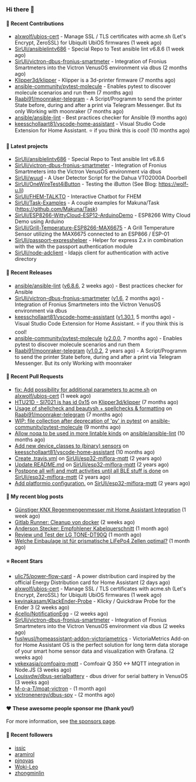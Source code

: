 ### Hi there 👋

#### 👷 Recent Contributions

- [alxwolf/ubios-cert](https://github.com/alxwolf/ubios-cert) - Manage SSL / TLS certificates with acme.sh (Let&#39;s Encrypt, ZeroSSL) for Ubiquiti UbiOS firmwares (1 week ago)
- [SirUli/ansiblelintv686](https://github.com/SirUli/ansiblelintv686) - Special Repo to Test ansible lint v6.8.6 (1 week ago)
- [SirUli/victron-dbus-fronius-smartmeter](https://github.com/SirUli/victron-dbus-fronius-smartmeter) - Integration of Fronius Smartmeters into the Victron VenusOS environment via dbus (2 months ago)
- [Klipper3d/klipper](https://github.com/Klipper3d/klipper) - Klipper is a 3d-printer firmware (7 months ago)
- [ansible-community/pytest-molecule](https://github.com/ansible-community/pytest-molecule) - Enables pytest to discover molecule scenarios and run them (7 months ago)
- [Raabi91/moonraker-telegram](https://github.com/Raabi91/moonraker-telegram) - A Script/Programm to send the printer State before, during and after a print via Telegram Messenger. But its only Working with moonraker (7 months ago)
- [ansible/ansible-lint](https://github.com/ansible/ansible-lint) - Best practices checker for Ansible (9 months ago)
- [keesschollaart81/vscode-home-assistant](https://github.com/keesschollaart81/vscode-home-assistant) - Visual Studio Code Extension for Home Assistant. ⭐ if you think this is cool! (10 months ago)

#### 🌱 Latest projects

- [SirUli/ansiblelintv686](https://github.com/SirUli/ansiblelintv686) - Special Repo to Test ansible lint v6.8.6
- [SirUli/victron-dbus-fronius-smartmeter](https://github.com/SirUli/victron-dbus-fronius-smartmeter) - Integration of Fronius Smartmeters into the Victron VenusOS environment via dbus
- [SirUli/wuud](https://github.com/SirUli/wuud) - A User Detector Script for the Dahua VTO2000A Doorbell
- [SirUli/OneWireTest4iButton](https://github.com/SirUli/OneWireTest4iButton) - Testing the iButton (See Blog: https://wolf-u.li)
- [SirUli/FHEM-TALKTO](https://github.com/SirUli/FHEM-TALKTO) - Interactive Chatbot for FHEM
- [SirUli/Task-Examples](https://github.com/SirUli/Task-Examples) - A couple examples for Makuna/Task (https://github.com/Makuna/Task)
- [SirUli/ESP8266-WittyCloud-ESP12-ArduinoDemo](https://github.com/SirUli/ESP8266-WittyCloud-ESP12-ArduinoDemo) - ESP8266 Witty Cloud Demo using Arduino
- [SirUli/Grill-Temperature-ESP8266-MAX6675](https://github.com/SirUli/Grill-Temperature-ESP8266-MAX6675) - A Grill Temperature Sensor utilizing the MAX6675 connected to an ESP866 / ESP-01
- [SirUli/passport-expresshelper](https://github.com/SirUli/passport-expresshelper) - Helper for express 2.x in combination with the with the passport authentication module
- [SirUli/node-adclient](https://github.com/SirUli/node-adclient) - ldapjs client for authentication with active directory

#### 🔭 Recent Releases

- [ansible/ansible-lint](https://github.com/ansible/ansible-lint) ([v6.8.6](https://github.com/ansible/ansible-lint/releases/tag/v6.8.6), 2 weeks ago) - Best practices checker for Ansible
- [SirUli/victron-dbus-fronius-smartmeter](https://github.com/SirUli/victron-dbus-fronius-smartmeter) ([v1.6](https://github.com/SirUli/victron-dbus-fronius-smartmeter/releases/tag/v1.6), 2 months ago) - Integration of Fronius Smartmeters into the Victron VenusOS environment via dbus
- [keesschollaart81/vscode-home-assistant](https://github.com/keesschollaart81/vscode-home-assistant) ([v1.30.1](https://github.com/keesschollaart81/vscode-home-assistant/releases/tag/v1.30.1), 5 months ago) - Visual Studio Code Extension for Home Assistant. ⭐ if you think this is cool!
- [ansible-community/pytest-molecule](https://github.com/ansible-community/pytest-molecule) ([v2.0.0](https://github.com/ansible-community/pytest-molecule/releases/tag/v2.0.0), 7 months ago) - Enables pytest to discover molecule scenarios and run them
- [Raabi91/moonraker-telegram](https://github.com/Raabi91/moonraker-telegram) ([v1.0.2](https://github.com/Raabi91/moonraker-telegram/releases/tag/v1.0.2), 2 years ago) - A Script/Programm to send the printer State before, during and after a print via Telegram Messenger. But its only Working with moonraker

#### 🔨 Recent Pull Requests

- [fix: Add possibility for additional parameters to acme.sh](https://github.com/alxwolf/ubios-cert/pull/25) on [alxwolf/ubios-cert](https://github.com/alxwolf/ubios-cert) (1 week ago)
- [HTU21D - SI7021 is has id 0x15](https://github.com/Klipper3d/klipper/pull/5375) on [Klipper3d/klipper](https://github.com/Klipper3d/klipper) (7 months ago)
- [Usage of shellcheck and beautysh &#43; spellchecks &amp; formatting](https://github.com/Raabi91/moonraker-telegram/pull/94) on [Raabi91/moonraker-telegram](https://github.com/Raabi91/moonraker-telegram) (7 months ago)
- [WIP: file collection after deprecation of &#39;py&#39; in pytest](https://github.com/ansible-community/pytest-molecule/pull/114) on [ansible-community/pytest-molecule](https://github.com/ansible-community/pytest-molecule) (9 months ago)
- [Allow noqa to be used in more lintable kinds](https://github.com/ansible/ansible-lint/pull/1819) on [ansible/ansible-lint](https://github.com/ansible/ansible-lint) (10 months ago)
- [Add new device_classes to (binary) sensors](https://github.com/keesschollaart81/vscode-home-assistant/pull/1861) on [keesschollaart81/vscode-home-assistant](https://github.com/keesschollaart81/vscode-home-assistant) (10 months ago)
- [Create .travis.yml](https://github.com/SirUli/esp32-miflora-mqtt/pull/4) on [SirUli/esp32-miflora-mqtt](https://github.com/SirUli/esp32-miflora-mqtt) (2 years ago)
- [Update README.md](https://github.com/SirUli/esp32-miflora-mqtt/pull/3) on [SirUli/esp32-miflora-mqtt](https://github.com/SirUli/esp32-miflora-mqtt) (2 years ago)
- [Postpone all wifi and mqtt activities until all BLE stuff is done](https://github.com/SirUli/esp32-miflora-mqtt/pull/2) on [SirUli/esp32-miflora-mqtt](https://github.com/SirUli/esp32-miflora-mqtt) (2 years ago)
- [Add platformio configuration.](https://github.com/SirUli/esp32-miflora-mqtt/pull/1) on [SirUli/esp32-miflora-mqtt](https://github.com/SirUli/esp32-miflora-mqtt) (2 years ago)

#### 📜 My recent blog posts

- [Günstiger KNX Regenmengenmesser mit Home Assistant Integration](https://wolf-u.li/guenstiger-knx-regenmengenmesser-mit-home-assistant-integration/) (1 week ago)
- [Gitlab Runner: Cleanup von docker](https://wolf-u.li/gitlab-runner-docker-cleanup/) (2 weeks ago)
- [Anderson Stecker: Empfohlener Kabelquerschnitt](https://wolf-u.li/anderson-stecker-empfohlener-kabelquerschnitt/) (1 month ago)
- [Review und Test der LG TONE-DT90Q](https://wolf-u.li/review-und-test-der-lg-tone-dt90q/) (1 month ago)
- [Welche Einbaulage ist für prismatische LiFePo4 Zellen optimal?](https://wolf-u.li/welche-einbaulage-ist-fuer-prismatische-lifepo4-zellen-optimal/) (1 month ago)

#### ⭐ Recent Stars

- [ulic75/power-flow-card](https://github.com/ulic75/power-flow-card) - A power distribution card inspired by the official Energy Distribution card for Home Assistant (2 days ago)
- [alxwolf/ubios-cert](https://github.com/alxwolf/ubios-cert) - Manage SSL / TLS certificates with acme.sh (Let&#39;s Encrypt, ZeroSSL) for Ubiquiti UbiOS firmwares (1 week ago)
- [kevinakasam/KlackEnder-Probe](https://github.com/kevinakasam/KlackEnder-Probe) - Klicky / Quickdraw Probe for the Ender 3 (2 weeks ago)
- [4cello/NotificationEgg](https://github.com/4cello/NotificationEgg) -  (2 weeks ago)
- [SirUli/victron-dbus-fronius-smartmeter](https://github.com/SirUli/victron-dbus-fronius-smartmeter) - Integration of Fronius Smartmeters into the Victron VenusOS environment via dbus (2 weeks ago)
- [fuslwusl/homeassistant-addon-victoriametrics](https://github.com/fuslwusl/homeassistant-addon-victoriametrics) - VictoriaMetrics Add-on for Home Assistant OS is the perfect solution for long term data storage of your smart home sensor data and visualization with Grafana. (2 weeks ago)
- [vekexasia/comfoairq-mqtt](https://github.com/vekexasia/comfoairq-mqtt) - Comfoair Q 350 &lt;-&gt; MQTT integration in Node.JS  (3 weeks ago)
- [Louisvdw/dbus-serialbattery](https://github.com/Louisvdw/dbus-serialbattery) - dbus driver for serial battery in VenusOS  (3 weeks ago)
- [M-o-a-T/moat-victron](https://github.com/M-o-a-T/moat-victron) -  (1 month ago)
- [victronenergy/dbus-spy](https://github.com/victronenergy/dbus-spy) -  (2 months ago)

#### ❤️ These awesome people sponsor me (thank you!)


For more information, see [the sponsors page](https://github.com/sponsors/SirUli/).

#### 👯 Recent followers

- [issic](https://github.com/issic)
- [aramirol](https://github.com/aramirol)
- [pjnovas](https://github.com/pjnovas)
- [Woki-Leo](https://github.com/Woki-Leo)
- [zhongminlin](https://github.com/zhongminlin)
